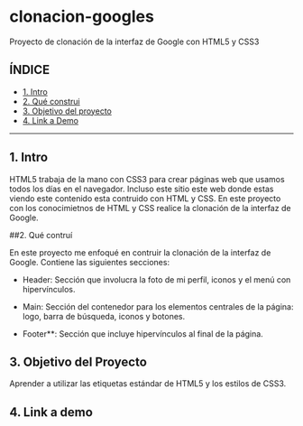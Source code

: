 # clonacion-googles
Proyecto de clonación de la interfaz de Google con HTML5 y CSS3
## **ÍNDICE**

* [1. Intro](#)
* [2. Qué construi](#)
* [3. Objetivo del proyecto](#)
* [4. Link a Demo](#)

****
## 1. Intro
HTML5 trabaja de la mano con CSS3 para crear páginas web que usamos todos los días en el navegador. Incluso este sitio este web donde estas viendo este contenido esta contruido con HTML y CSS. En este proyecto con los conocimietnos de HTML y CSS realice la clonación de la interfaz de Google.

##2. Qué contruí

En este proyecto me enfoqué en contruir la clonación de la interfaz de Google. Contiene las siguientes secciones:

* Header: Sección que involucra la foto de mi perfil, iconos y el menú con hipervínculos.

* Main: Sección del contenedor para los elementos centrales de la página: logo, barra de búsqueda, iconos y botones.

* Footer**: Sección que incluye hipervínculos al final de la página.

## 3. Objetivo del Proyecto
Aprender a utilizar las etiquetas estándar de HTML5 y los estilos de CSS3.

## 4. Link a demo
